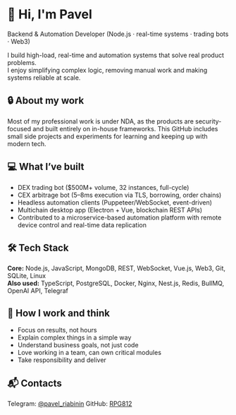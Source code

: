 # 👋 Hi, I'm Pavel

Backend & Automation Developer (Node.js · real-time systems · trading bots · Web3)

I build high-load, real-time and automation systems that solve real product problems.  
I enjoy simplifying complex logic, removing manual work and making systems reliable at scale.

## 🔒 About my work
Most of my professional work is under NDA, as the products are security-focused and built entirely on in-house frameworks. 
This GitHub includes small side projects and experiments for learning and keeping up with modern tech.

## 💻 What I’ve built
- DEX trading bot ($500M+ volume, 32 instances, full-cycle)
- CEX arbitrage bot (5–8ms execution via TLS, borrowing, order chains)
- Headless automation clients (Puppeteer/WebSocket, event-driven)
- Multichain desktop app (Electron + Vue, blockchain REST APIs)
- Contributed to a microservice-based automation platform with remote device control and real-time data replication

## 🛠 Tech Stack
**Core:** Node.js, JavaScript, MongoDB, REST, WebSocket, Vue.js, Web3, Git, SQLite, Linux  
**Also used:** TypeScript, PostgreSQL, Docker, Nginx, Nest.js, Redis, BullMQ, OpenAI API, Telegraf

## 🧠 How I work and think
- Focus on results, not hours
- Explain complex things in a simple way
- Understand business goals, not just code
- Love working in a team, can own critical modules
- Take responsibility and deliver

## 📬 Contacts
Telegram: [@pavel_riabinin](https://t.me/pavel_riabinin)
GitHub: [RPG812](https://github.com/RPG812)
